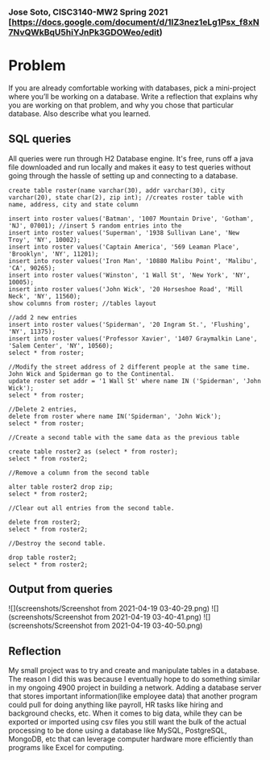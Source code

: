 ### Jose Soto, CISC3140-MW2 Spring 2021 [https://docs.google.com/document/d/1IZ3nez1eLg1Psx_f8xN7NvQWkBqU5hiYJnPk3GDOWeo/edit)

# Problem

If you are already comfortable working with databases, pick a mini-project where you’ll be working on a database.
Write a reflection that explains why you are working on that problem, and why you chose that particular database. Also describe what you learned.

## SQL queries

All queries were run through H2 Database engine.  It's free, runs off a java file downloaded and run locally and makes it easy to test queries without going through the hassle of setting up and connecting to a database.

```
create table roster(name varchar(30), addr varchar(30), city varchar(20), state char(2), zip int); //creates roster table with name, address, city and state column

insert into roster values('Batman', '1007 Mountain Drive', 'Gotham', 'NJ', 07001); //insert 5 random entries into the 
insert into roster values('Superman', '1938 Sullivan Lane', 'New Troy', 'NY', 10002);
insert into roster values('Captain America', '569 Leaman Place', 'Brooklyn', 'NY', 11201);
insert into roster values('Iron Man', '10880 Malibu Point', 'Malibu', 'CA', 90265);
insert into roster values('Winston', '1 Wall St', 'New York', 'NY', 10005);
insert into roster values('John Wick', '20 Horseshoe Road', 'Mill Neck', 'NY', 11560);
show columns from roster; //tables layout

//add 2 new entries
insert into roster values('Spiderman', '20 Ingram St.', 'Flushing', 'NY', 11375);
insert into roster values('Professor Xavier', '1407 Graymalkin Lane', 'Salem Center', 'NY', 10560);
select * from roster;

//Modify the street address of 2 different people at the same time.  John Wick and Spiderman go to the Continental.
update roster set addr = '1 Wall St' where name IN ('Spiderman', 'John Wick');
select * from roster;

//Delete 2 entries,
delete from roster where name IN('Spiderman', 'John Wick');
select * from roster;

//Create a second table with the same data as the previous table

create table roster2 as (select * from roster);
select * from roster2;

//Remove a column from the second table

alter table roster2 drop zip;
select * from roster2;

//Clear out all entries from the second table.

delete from roster2;
select * from roster2;

//Destroy the second table.

drop table roster2;
select * from roster2;
```

## Output from queries

![](screenshots/Screenshot from 2021-04-19 03-40-29.png)
![](screenshots/Screenshot from 2021-04-19 03-40-41.png)
![](screenshots/Screenshot from 2021-04-19 03-40-50.png)

## Reflection

My small project was to try and create and manipulate tables in a database.  The reason I did this was because I eventually hope to do something similar in my ongoing 4900 project in building a network.  Adding a database server that stores important information(like employee data) that another program could pull for doing anything like payroll, HR tasks like hiring and background checks, etc.  When it comes to big data, while they can be exported or imported using csv files you still want the bulk of the actual processing to be done using a database like MySQL, PostgreSQL, MongoDB, etc that can leverage computer hardware more efficiently than programs like Excel for computing. 